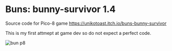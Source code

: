 # Buns: bunny-survivor 1.4

Source code for Pico-8 game https://unikotoast.itch.io/buns-bunny-survivor

This is my first attmept at game dev so do not expect a perfect code.


![bun p8](https://user-images.githubusercontent.com/106836544/173208622-552bfc25-5973-4564-af34-9d44091923c3.png)
